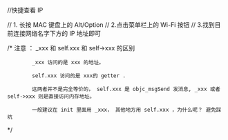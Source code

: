 
//快捷查看 IP

//   1. 长按 MAC 键盘上的 Alt/Option
//   2.点击菜单栏上的 Wi-Fi 按钮
//   3.找到目前连接网络名字下方的 IP 地址即可



/*   注意 ： _xxx 和 self.xxx 和 self->xxx 的区别

            _xxx 访问的是 xxx 的地址。

            self.xxx 访问的是 xxx的 getter .

            这两者并不是完全等价的， self.xxx 是 objc_msgSend 发消息, _xxx 或者 self->xxx 则是直接访问内存地址。

            一般建议在 init 里面用 _xxx， 其他地方用 self.xxx ，为什么呢？ 避免踩坑

*/